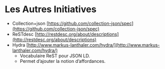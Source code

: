 # Les Autres Initiatives

* Collection+json [https://github.com/collection-json/spec](https://github.com/collection-json/spec)
* ReSTdesc [http://restdesc.org/about/descriptions](http://restdesc.org/about/descriptions)
* Hydra [http://www.markus-lanthaler.com/hydra/](http://www.markus-lanthaler.com/hydra/)
  * Vocabulaire ReST pour JSON LD.
  * Permet d’ajouter la notion d’affordances.



